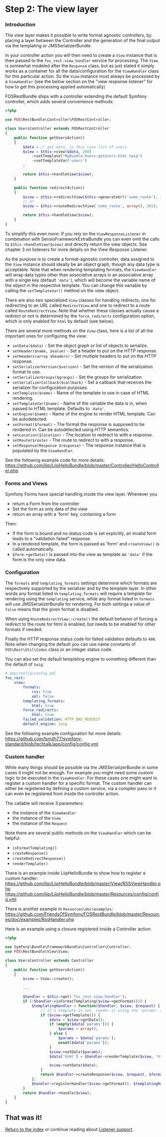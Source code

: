 Step 2: The view layer
======================
### Introduction

The view layer makes it possible to write format agnostic controllers, by
placing a layer between the Controller and the generation of the final output
via the templating or JMSSerializerBundle.

In your controller action you will then need to create a ``View`` instance that
is then passed to the ``fos_rest.view_handler`` service for processing. The
``View`` is somewhat modeled after the ``Response`` class, but as just stated
it simply works as a container for all the data/configuration for the
``ViewHandler`` class for this particular action.  So the ``View`` instance
must always be processed by a ``ViewHandler`` (see the below section on the
"view response listener" for how to get this processing applied automatically)

FOSRestBundle ships with a controller extending the default Symfony controller,
which adds several convenience methods:

```php
<?php

use FOS\RestBundle\Controller\FOSRestController;

class UsersController extends FOSRestController
{
    public function getUsersAction()
    {
        $data = // get data, in this case list of users.
        $view = $this->view($data, 200)
            ->setTemplate("MyBundle:Users:getUsers.html.twig")
            ->setTemplateVar('users')
        ;

        return $this->handleView($view);
    }

    public function redirectAction()
    {
        $view = $this->redirectView($this->generateUrl('some_route'), 301);
        // or
        $view = $this->routeRedirectView('some_route', array(), 301);

        return $this->handleView($view);
    }
}
```

To simplify this even more: If you rely on the ``ViewResponseListener`` in combination with
SensioFrameworkExtraBundle you can even omit the calls to ``$this->handleView($view)``
and directly return the view objects. See chapter 3 on listeners for more details
on the View Response Listener.

As the purpose is to create a format-agnostic controller, data assigned to the
``View`` instance should ideally be an object graph, though any data type is
acceptable. Note that when rendering templating formats, the ``ViewHandler``
will wrap data types other than associative arrays in an associative array with
a single key (default  ``'data'``), which will become the variable name of the
object in the respective template. You can change this variable by calling
the ``setTemplateVar()`` method on the view object.

There are also two specialized ``View`` classes for handling redirects, one for
redirecting to an URL called ``RedirectView`` and one to redirect to a route
called ``RouteRedirectView``.  Note that whether these classes actually cause a
redirect or not is determined by the ``force_redirects`` configuration option,
which is only enabled for ``html`` by default (see below).

There are several more methods on the ``View`` class, here is a list of all
the important ones for configuring the view:

* ``setData($data)`` - Set the object graph or list of objects to serialize.
* ``setHeader($name, $value)`` - Set a header to put on the HTTP response.
* ``setHeaders(array $headers)`` - Set multiple headers to put on the HTTP response.
* ``setSerializerVersion($version)`` - Set the version of the serialization format to use.
* ``setSerializerGroups($groups)`` - Set the groups for serialization.
* ``setSerializerCallback($callback)`` - Set a callback that receives the serializer for configuration purposes.
* ``setTemplate($name)`` - Name of the template to use in case of HTML rendering.
* ``setTemplateVar($name)`` - Name of the variable the data is in, when passed to HTML template. Defaults to ``'data'``.
* ``setEngine($name)`` - Name of the engine to render HTML template. Can be autodetected.
* ``setFormat($format)`` - The format the response is supposed to be rendered in. Can be autodetected using HTTP semantics.
* ``setLocation($location)`` - The location to redirect to with a response.
* ``setRoute($route)`` - The route to redirect to with a response.
* ``setResponse(Response $response)`` - The response instance that is populated by the ``ViewHandler``.

See the following example code for more details:
https://github.com/liip/LiipHelloBundle/blob/master/Controller/HelloController.php

### Forms and Views

Symfony Forms have special handling inside the view layer. Whenever you

- return a Form from the controller
- Set the form as only data of the view
- return an array with a 'form' key, containing a form

Then:

- If the form is bound and no status code is set explicitly, an invalid form leads to a "validation failed" response.
- In a rendered template, the form is passed as 'form' and ``createView()`` is called automatically.
- ``$form->getData()`` is passed into the view as template as ``'data'`` if the form is the only view data.

### Configuration

The ``formats`` and ``templating_formats`` settings determine which formats are
respectively supported by the serializer and by the template layer. In other
words any format listed in ``templating_formats`` will require a template for
rendering using the ``templating`` service, while any format listed in
``formats`` will use JMSSerializerBundle for rendering.  For both settings a
value of ``false`` means that the given format is disabled.

When using ``RouteRedirectView::create()`` the default behavior of forcing a
redirect to the route for html is enabled, but needs to be enabled for other
formats if needed.

Finally the HTTP response status code for failed validation defaults to
``400``. Note when changing the default you can use name constants of
``FOS\Rest\Util\Codes`` class or an integer status code.

You can also set the default templating engine to something different than the
default of ``twig``:

```yaml
# app/config/config.yml
fos_rest:
    view:
        formats:
            rss: true
            xml: false
        templating_formats:
            html: true
        force_redirects:
            html: true
        failed_validation: HTTP_BAD_REQUEST
        default_engine: twig
```

See the following example configuration for more details:
https://github.com/lsmith77/symfony-standard/blob/techtalk/app/config/config.yml

### Custom handler

While many things should be possible via the JMSSerializerBundle in some cases
it might not be enough. For example you might need some custom logic to be
executed in the ``ViewHandler``. For these cases one might want to register a
custom handler for a specific format. The custom handler can either be
registered by defining a custom service, via a compiler pass or it can even be
registered from inside the controller action.

The callable will receive 3 parameters:

 * the instance of the ``ViewHandler``
 * the instance of the ``View``
 * the instance of the ``Request``

Note there are several public methods on the ``ViewHandler`` which can be helpful:

 * ``isFormatTemplating()``
 * ``createResponse()``
 * ``createRedirectResponse()``
 * ``renderTemplate()``

There is an example inside LiipHelloBundle to show how to register a custom handler:
https://github.com/liip/LiipHelloBundle/blob/master/View/RSSViewHandler.php
https://github.com/liip/LiipHelloBundle/blob/master/Resources/config/config.yml

There is another example in ``Resources\doc\examples``:
https://github.com/FriendsOfSymfony/FOSRestBundle/blob/master/Resources/doc/examples/RssHandler.php

Here is an example using a closure registered inside a Controller action:

```php
<?php

use Symfony\Bundle\FrameworkBundle\Controller\Controller;
use FOS\RestBundle\View\View;

class UsersController extends Controller
{
    public function getUsersAction()
    {
        $view = View::create();

        ...

        $handler = $this->get('fos_rest.view_handler');
        if (!$handler->isFormatTemplating($view->getFormat())) {
            $templatingHandler = function($handler, $view, $request) {
                // if a template is set, render it using the 'params' and place the content into the data
                if ($view->getTemplate()) {
                    $data = $view->getData();
                    if (empty($data['params'])) {
                        $params = array();
                    } else {
                        $params = $data['params'];
                        unset($data['params']);
                    }
                    $view->setData($params);
                    $data['html'] = $handler->renderTemplate($view, 'html');

                    $view->setData($data);
                }
                return $handler->createResponse($view, $request, $format);
            };
            $handler->registerHandler($view->getFormat(), $templatingHandler);
        }
        return $handler->handle($view);
    }
}
```

## That was it!
[Return to the index](index.md) or continue reading about [Listener support](3-listener-support.md).
